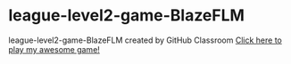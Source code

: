 # league-level2-game-BlazeFLM
league-level2-game-BlazeFLM created by GitHub Classroom
<a href="https://github.com/League-level2-student/league-level2-game-BlazeFLM/raw/master/src/Tom%20and%20Jerry%20Game.jar">Click here to play my awesome game!</a>
